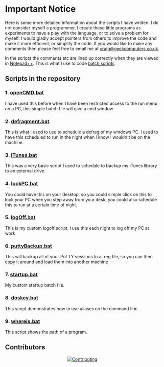 # Important Notice

Here is some more detailed information about the scripts I have written.  I do not consider myself a programmer, I create these little programs as experiments to have a play with the language, or to solve a problem for myself. I would gladly accept pointers from others to improve the code and make it more efficient, or simplify the code.  If you would like to make any comments then please feel free to email me at [craig@geekcomputers.co.uk](mailto:craig@geekcomputers.co.uk).

In the scripts the comments etc are lined up correctly when they are viewed in [Notepad++](https://notepad-plus-plus.org/). This is what I use to code [batch scripts](https://en.wikipedia.org/wiki/Batch_file).

## Scripts in the repository

### 1. [openCMD.bat](https://github.com/geekcomputers/Batch/openCMD.bat)

I have used this before when I have been restricted access to the run menu on a PC, this simple batch file will give a cmd window.

### 2. [defragment.bat](https://github.com/geekcomputers/defragment.bat)

This is what I used to use to schedule a defrag of my windows PC, I used to have this scheduled to run in the night when I know I wouldn't be on the machine.

### 3. [iTunes.bat](https://github.com/geekcomputers/Batch/iTunes.bat)

This was a very basic script I used to schedule to backup my iTunes library to an external drive.

### 4. [lockPC.bat](https://github.com/geekcomputers/Batch/lockPC.bat)

You could have this on your desktop, so you could simple click on this to lock your PC when you step away from your desk, you could also schedule this to run at a certain time of night.

### 5. [logOff.bat](https://github.com/geekcomputers/Batch/logOff.bat)

This is my custom logoff script, I use this each night to log off my PC at work.

### 6. [puttyBackup.bat](https://github.com/geekcomputers/Batch/puttyBackup.bat)

This will backup all of your PuTTY sessions to a .reg file, so you can then copy it around and load them into another machine

### 7. [startup.bat](https://github.com/geekcomputers/Batch/startup.bat)

My custom startup batch file.

### 8. [doskey.bat](https://github.com/geekcomputers/Batch/doskey.bat)

This script demonstrates how to use aliases on the command line.

### 9. [whereis.bat](https://github.com/geekcomputers/Batch/whereis.bat)

This script shows the path of a program.

## Contributors

<p align="center">
   <a href="https://badges.pufler.dev/contributors/geekcomputers/Batch?size=50&padding=5&bots=true">
        <img src="https://badges.pufler.dev/contributors/geekcomputers/Batch?size=50&padding=5&bots=true" alt="Contributing"/>
    </a>
</p>